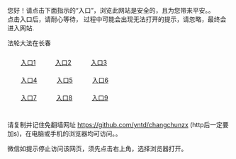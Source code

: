 您好！请点击下面指示的“入口”，浏览此网站是安全的，且为您带来平安。。 <br/>
点击入口后，请耐心等待， 过程中可能会出现无法打开的提示，请忽略，最终会进入网站. </br>

法轮大法在长春<br/>
<div style="padding:10px"><a style="margin:20px" target="_blank" href="https://d3jg7pdxtvvsk5.cloudfront.net/2Qpsp?jiqqkie" id="ccLink1" rel="nofollow">入口1</a> <a target="_blank" style="margin:20px" href="https://d1s74bjw9ls0pq.cloudfront.net/2Qpsp?oqxiu" id="ccLink2" rel="nofollow">入口2</a> <a style="margin:20px" target="_blank" href="https://d1ava6h31y51xx.cloudfront.net/2Qpsp?lqsoz" id="ccLink3" rel="nofollow">入口3</a></div>

<div style="padding:10px" ><a style="margin:20px" target="_blank" href="https://d3jg7pdxtvvsk5.cloudfront.net/2Qpsp?jiqqkie" id="ccLink4" rel="nofollow">入口4</a> <a style="margin:20px" href="https://d1s74bjw9ls0pq.cloudfront.net/2Qpsp?oqxiu" target="_blank" id="ccLink5" rel="nofollow">入口5</a> <a style="margin:20px" href="https://d1ava6h31y51xx.cloudfront.net/2Qpsp?lqsoz" target="_blank" id="ccLink6" rel="nofollow">入口6</a></div>

<div style="padding:10px"><a style="margin:20px" target="_blank" href="https://d3jg7pdxtvvsk5.cloudfront.net/2Qpsp?jiqqkie" id="ccLink7" rel="nofollow">入口7</a> <a style="margin:20px" href="https://d1s74bjw9ls0pq.cloudfront.net/2Qpsp?oqxiu" target="_blank" id="ccLink8" rel="nofollow">入口8</a> <a style="margin:20px" target="_blank" href="https://d1ava6h31y51xx.cloudfront.net/2Qpsp?lqsoz" id="ccLink9" rel="nofollow">入口9</a></div>

<br/>



请复制并记住免翻墙网址 https://github.com/yntd/changchunzx (http后一定要加s)，在电脑或手机的浏览器均可访问。。<br/>

微信如提示停止访问该网页，须先点击右上角，选择浏览器打开。

